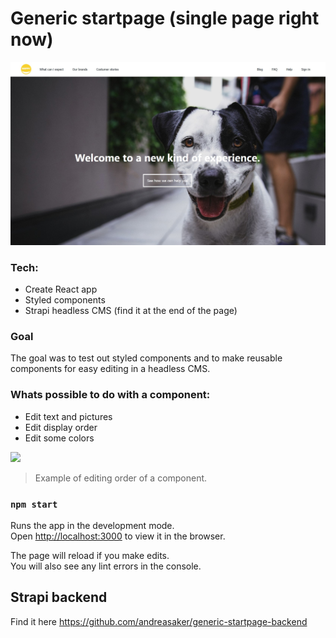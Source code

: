 # Generic startpage (single page right now)

![](/header_startpage.jpg)

### Tech:

- Create React app
- Styled components
- Strapi headless CMS (find it at the end of the page)

### Goal

The goal was to test out styled components and to make reusable components for easy editing in a headless CMS.
<br />

### Whats possible to do with a component:<br />

- Edit text and pictures
- Edit display order
- Edit some colors

![](/OrderChange.gif)

> Example of editing order of a component.

### `npm start`

Runs the app in the development mode.\
Open [http://localhost:3000](http://localhost:3000) to view it in the browser.

The page will reload if you make edits.\
You will also see any lint errors in the console.

## Strapi backend

Find it here https://github.com/andreasaker/generic-startpage-backend
